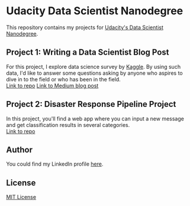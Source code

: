 # Udacity Data Scientist Nanodegree

This repository contains my projects for [Udacity's Data Scientist Nanodegree](https://www.udacity.com/course/data-scientist-nanodegree--nd025).

## Project 1: Writing a Data Scientist Blog Post 
For this project, I explore data science survey by [Kaggle](https://www.kaggle.com/c/kaggle-survey-2020/overview). By using such data, I'd like to answer some questions asking by anyone who aspires to dive in to the field or who has been in the field.<br>
[Link to repo](./Project_1)
[Link to Medium blog post](https://utomorezadwi.medium.com/how-much-do-you-know-to-enter-data-science-field-1df95baec9da)

## Project 2: Disaster Response Pipeline Project
In this project, you'll find a web app where you can input a new message and get classification results in several categories.<br>
[Link to repo](./Project_2)

## Author
You could find my LinkedIn profile [here](https://www.linkedin.com/in/utomorezadwi/).

## License
[MIT License](./LICENSE)